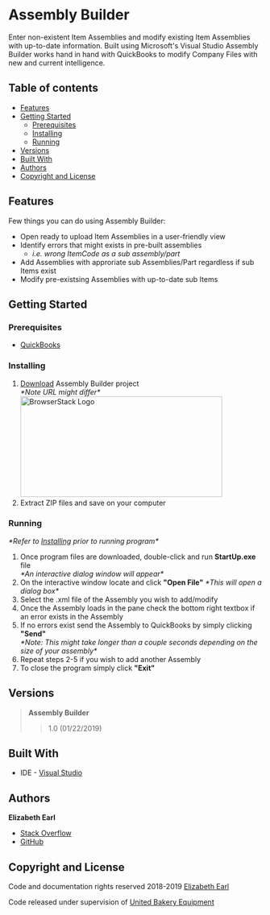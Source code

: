 # Assembly Builder
Enter non-existent Item Assemblies and modify existing Item Assemblies with up-to-date information. Built using Microsoft's Visual Studio Assembly Builder works hand in hand with QuickBooks to modify Company Files with new and current intelligence. 

## Table of contents
* [Features](#features)
* [Getting Started](#getting-started)
  * [Prerequisites](#prerequisites)
  * [Installing](#installing)
  * [Running](#running)
* [Versions](#versions)
* [Built With](#built-with)
* [Authors](#authors)
* [Copyright and License](#copyright-and-license)

## Features
Few things you can do using Assembly Builder:
* Open ready to upload Item Assemblies in a user-friendly view
* Identify errors that might exists in pre-built assemblies
  * *i.e. wrong ItemCode as a sub assembly/part*
* Add Assemblies with approriate sub Assemblies/Part regardless if sub Items exist
* Modify pre-existsing Assemblies with up-to-date sub Items

## Getting Started

### Prerequisites
* [QuickBooks](https://quickbooks.intuit.com/)

### Installing 
1. [Download](https://github.com/esanch/QBInvoiceAdd) Assembly Builder project<br />
	*\*Note URL might differ\**<br />
<img src="https://cdn.elegantthemes.com/blog/wp-content/uploads/2017/07/006-Clone-a-Git-Repo-10.10.32-AM.jpg" alt="BrowserStack Logo" width="400" height="200"><br />
2. Extract ZIP files and save on your computer<br />

### Running
*\*Refer to [Installing](#installing) prior to running program\**
1. Once program files are downloaded, double-click and run **StartUp.exe** file <br />
	*\*An interactive dialog window will appear\**<br />
2. On the interactive window locate and click **"Open File"**
	*\*This will open a dialog box\**
3. Select the .xml file of the Assembly you wish to add/modify
4. Once the Assembly loads in the pane check the bottom right textbox if an error exists in the Assembly
5. If no errors exist send the Assembly to QuickBooks by simply clicking **"Send"** <br />
	*\*Note: This might take longer than a couple seconds depending on the size of your assembly\**
6. Repeat steps 2-5 if you wish to add another Assembly
7. To close the program simply click **"Exit"**

## Versions
>**Assembly Builder** 
>>1.0  (01/22/2019)

## Built With
* IDE - [Visual Studio](https://visualstudio.microsoft.com/vs/)

## Authors
**Elizabeth Earl**
* [Stack Overflow](https://stackoverflow.com/users/10267094/e-earl)
* [GitHub](https://github.com/esanch/)

## Copyright and License
Code and documentation rights reserved 2018-2019 [Elizabeth Earl](mailto:elizabeth.earl@ubeusa.com) 

Code released under supervision of [United Bakery Equipment](http://ubeusa.com/)
